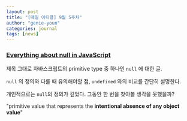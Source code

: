 ```yaml
---
layout: post
title: "[매일 아티클] 9월 5주차"
author: "genie-youn"
categories: journal
tags: [news]
---
```


### [Everything about null in JavaScript](https://dmitripavlutin.com/javascript-null/)


제목 그대로 자바스크립트의 primitive type 중 하나인 `null` 에 대한 글.

`null` 의 정의와 다룰 때 유의해야할 점, `undefined` 와의 비교를 간단히 설명한다.

개인적으로는 `null`의 정의가 깊었다. 그동안 한 번을 찾아볼 생각을 못했을까?

"primitive value that represents the **intentional absence of any object value**"
